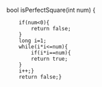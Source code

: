 bool isPerfectSquare(int num) {
    
        if(num<0){
            return false;
        }
        long i=1;
        while(i*i<=num){
            if(i*i==num){
            return true;
        }
        i++;}
        return false;}
